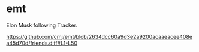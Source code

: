 # emt
Elon Musk following Tracker.

https://github.com/cmj/emt/blob/2634dcc60a9d3e2a9200acaaeacee408ea45d70d/friends.diff#L1-L50
